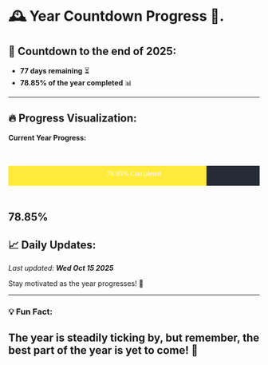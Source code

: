
# &#x1F570; **Year Countdown Progress** &#x1F389;.

## &#x1F4C5; Countdown to the end of 2025:
- **77 days remaining** &#x23F3;
- **78.85% of the year completed** &#x1F4CA;

---

## &#x1F525; **Progress Visualization**:

**Current Year Progress:**

<br><br>
![Progress Bar](https://raw.githubusercontent.com/dayanidigv/year-countdown-progress/main/progress-bar.svg)
<br><br>

**78.85%**
---

## &#x1F4C8; **Daily Updates**:

_Last updated: **Wed Oct 15 2025**_

Stay motivated as the year progresses! &#x1F680;

--- 

### &#x1F4A1; **Fun Fact:**
The year is steadily ticking by, but remember, the best part of the year is yet to come! &#x1F31F;
---
